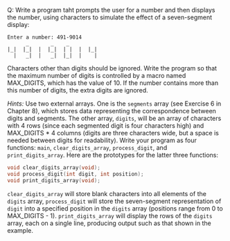 Q: Write a program taht prompts the user for a number and then displays the
number, using characters to simulate the effect of a seven-segment display:

```
Enter a number: 491-9014
      _       _    _
|_|  |_|  |  |_|  | |  |  |_|
  |   _|  |   _|  |_|  |    |
```

Characters other than digits should be ignored. Write the program so that the
maximum number of digits is controlled by a macro named MAX_DIGITS, which has
the value of 10. If the number contains more than this number of digits, the
extra digits are ignored.

<em>Hints:</em> Use two external arrays. One is the `segments` array (see
Exercise 6 in Chapter 8), which stores data representing the correspondence
between digits and segments. The other array, `digits`, will be an array of
characters with 4 rows (since each segmented digit is four characters high) and
MAX_DIGITS * 4 columns (digits are three characters wide, but a space is needed
between digits for readability). Write your program as four functions: `main`,
`clear_digits_array`, `process_digit`, and `print_digits_array`. Here are the
prototypes for the latter three functions:

```c
void clear_digits_array(void);
void process_digit(int digit, int position);
void print_digits_array(void);
```

`clear_digits_array` will store blank characters into all elements of the
`digits` array, `process_digit` will store the seven-segment representation of
`digit` into a specified position in the `digits` array (positions range from 0
to MAX_DIGITS - 1). `print_digits_array` will display the rows of the `digits`
array, each on a single line, producing output such as that shown in the
example.
